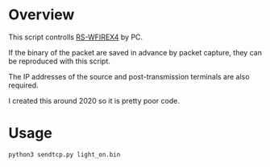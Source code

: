 # Overview

This script controlls [RS-WFIREX4](https://www.amazon.co.jp/gp/product/B07MVC7394/) by PC.

If the binary of the packet are saved in advance by packet capture, they can be reproduced with this script.

The IP addresses of the source and post-transmission terminals are also required.

I created this around 2020 so it is pretty poor code.

# Usage

`python3 sendtcp.py light_on.bin`